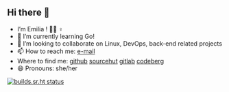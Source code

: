 ## Hi there 👋

-  I’m Emilia ! 🏳️‍⚧️ ♀️
- 🌱 I’m currently learning Go!
- 👯 I’m looking to collaborate on Linux, DevOps, back-end related projects
- 📫 How to reach me: [e-mail](mailto:emiliamakri@tuta.io) 
- Where to find me: [github](https://github.com/emilyinspace) [sourcehut](https://git.sr.ht/~emilyinspace/) [gitlab](https://gitlab.com/emilyinspace) [codeberg](https://codeberg.org/emilyinspace)
- 😄 Pronouns: she/her

[![builds.sr.ht status](https://builds.sr.ht/~emilyinspace.svg)](https://builds.sr.ht/~emilyinspace?)
